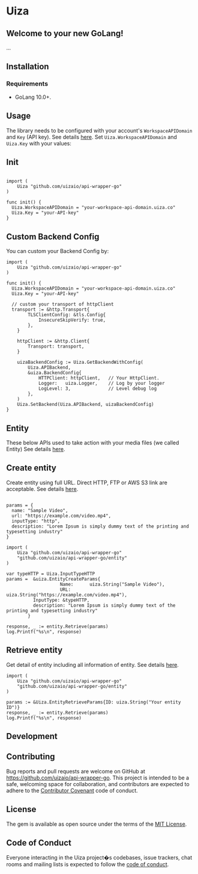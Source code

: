 # Uiza

## Welcome to your new GoLang!

...

## Installation

### Requirements

- GoLang 10.0+.

## Usage

The library needs to be configured with your account's `WorkspaceAPIDomain` and `Key` (API key).
See details [here](https://docs.uiza.io/#authentication).
Set `Uiza.WorkspaceAPIDomain` and `Uiza.Key` with your values:

## Init

```golang

import (
    Uiza "github.com/uizaio/api-wrapper-go"
)

func init() {
  Uiza.WorkspaceAPIDomain = "your-workspace-api-domain.uiza.co"
  Uiza.Key = "your-API-key"
}

```

## Custom Backend Config

You can custom your Backend Config by:

```golang
import (
    Uiza "github.com/uizaio/api-wrapper-go"
)

func init() {
  Uiza.WorkspaceAPIDomain = "your-workspace-api-domain.uiza.co"
  Uiza.Key = "your-API-key"

  // custom your transport of httpClient
  transport := &http.Transport{
		TLSClientConfig: &tls.Config{
			InsecureSkipVerify: true,
		},
	}

	httpClient := &http.Client{
		Transport: transport,
	}

	uizaBackendConfig := Uiza.GetBackendWithConfig(
		Uiza.APIBackend,
		&uiza.BackendConfig{
			HTTPClient: httpClient,   // Your HttpClient.
			Logger:   uiza.Logger,    // Log by your logger
			LogLevel: 3,              // Level debug log
		},
	)
	Uiza.SetBackend(Uiza.APIBackend, uizaBackendConfig)
}
```

## Entity

These below APIs used to take action with your media files (we called Entity)
See details [here](https://docs.uiza.io/#video).

## Create entity

Create entity using full URL. Direct HTTP, FTP or AWS S3 link are acceptable.
See details [here](https://docs.uiza.io/#create-entity).

```golang

params = {
  name: "Sample Video",
  url: "https://example.com/video.mp4",
  inputType: "http",
  description: "Lorem Ipsum is simply dummy text of the printing and typesetting industry"
}

import (
    Uiza "github.com/uizaio/api-wrapper-go"
    "github.com/uizaio/api-wrapper-go/entity"
)

var typeHTTP = Uiza.InputTypeHTTP
params =  &uiza.EntityCreateParams{
					Name:      uiza.String("Sample Video"),
					URL:       uiza.String("https://example.com/video.mp4"),
          InputType: &typeHTTP,
          description: "Lorem Ipsum is simply dummy text of the printing and typesetting industry"
        }

response, _ := entity.Retrieve(params)
log.Printf("%s\n", response)
```

## Retrieve entity

Get detail of entity including all information of entity.
See details [here](https://docs.uiza.io/#retrieve-an-entity).

```golang
import (
    Uiza "github.com/uizaio/api-wrapper-go"
    "github.com/uizaio/api-wrapper-go/entity"
)

params := &Uiza.EntityRetrieveParams{ID: uiza.String("Your entity ID")}
response, _ := entity.Retrieve(params)
log.Printf("%s\n", response)
```

## Development

## Contributing

Bug reports and pull requests are welcome on GitHub at https://github.com/uizaio/api-wrapper-go. This project is intended to be a safe, welcoming space for collaboration, and contributors are expected to adhere to the [Contributor Covenant](http://contributor-covenant.org) code of conduct.

## License

The gem is available as open source under the terms of the [MIT License](https://opensource.org/licenses/MIT).

## Code of Conduct

Everyone interacting in the Uiza project�s codebases, issue trackers, chat rooms and mailing lists is expected to follow the [code of conduct](https://github.com/uizaio/api-wrapper-go/blob/master/CODE_OF_CONDUCT.md).
